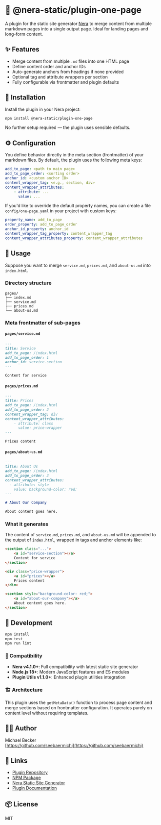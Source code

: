 # 📄 @nera-static/plugin-one-page

A plugin for the static site generator [Nera](https://github.com/seebaermichi/nera) to merge content from multiple markdown pages into a single output page. Ideal for landing pages and long-form content.

## ✨ Features

-   Merge content from multiple `.md` files into one HTML page
-   Define content order and anchor IDs
-   Auto-generate anchors from headings if none provided
-   Optional tag and attribute wrappers per section
-   Fully configurable via frontmatter and plugin defaults

## 🚀 Installation

Install the plugin in your Nera project:

```bash
npm install @nera-static/plugin-one-page
```

No further setup required — the plugin uses sensible defaults.

## ⚙️ Configuration

You define behavior directly in the meta section (frontmatter) of your markdown files. By default, the plugin uses the following meta keys:

```yaml
add_to_page: <path to main page>
add_to_page_order: <sorting order>
anchor_id: <custom anchor ID>
content_wrapper_tag: <e.g., section, div>
content_wrapper_attributes:
    - attribute: ...
      value: ...
```

If you'd like to override the default property names, you can create a file `config/one-page.yaml` in your project with custom keys:

```yaml
property_name: add_to_page
order_property: add_to_page_order
anchor_id_property: anchor_id
content_wrapper_tag_property: content_wrapper_tag
content_wrapper_attributes_property: content_wrapper_attributes
```

## 🧩 Usage

Suppose you want to merge `service.md`, `prices.md`, and `about-us.md` into `index.html`.

### Directory structure

```
pages/
├── index.md
├── service.md
├── prices.md
└── about-us.md
```

### Meta frontmatter of sub-pages

#### `pages/service.md`

```markdown
---
title: Service
add_to_page: /index.html
add_to_page_order: 1
anchor_id: service-section
---

Content for service
```

#### `pages/prices.md`

```markdown
---
title: Prices
add_to_page: /index.html
add_to_page_order: 2
content_wrapper_tag: div
content_wrapper_attributes:
    - attribute: class
      value: price-wrapper
---

Prices content
```

#### `pages/about-us.md`

```markdown
---
title: About Us
add_to_page: /index.html
add_to_page_order: 3
content_wrapper_attributes:
  - attribute: style
    value: background-color: red;
---

# About Our Company

About content goes here.
```

### What it generates

The content of `service.md`, `prices.md`, and `about-us.md` will be appended to the output of `index.html`, wrapped in tags and anchor elements like:

```html
<section class="...">
    <a id="service-section"></a>
    Content for service
</section>

<div class="price-wrapper">
    <a id="prices"></a>
    Prices content
</div>

<section style="background-color: red;">
    <a id="about-our-company"></a>
    About content goes here.
</section>
```

## 🧪 Development

```bash
npm install
npm test
npm run lint
```

### 🔄 Compatibility

-   **Nera v4.1.0+**: Full compatibility with latest static site generator
-   **Node.js 18+**: Modern JavaScript features and ES modules
-   **Plugin Utils v1.1.0+**: Enhanced plugin utilities integration

### 🏗️ Architecture

This plugin uses the `getMetaData()` function to process page content and merge sections based on frontmatter configuration. It operates purely on content level without requiring templates.

## 🧑‍💻 Author

Michael Becker  
[https://github.com/seebaermichi](https://github.com/seebaermichi)

## 🔗 Links

-   [Plugin Repository](https://github.com/seebaermichi/nera-plugin-one-page)
-   [NPM Package](https://www.npmjs.com/package/@nera-static/plugin-one-page)
-   [Nera Static Site Generator](https://github.com/seebaermichi/nera)
-   [Plugin Documentation](https://github.com/seebaermichi/nera#plugins)

## 📦 License

MIT
